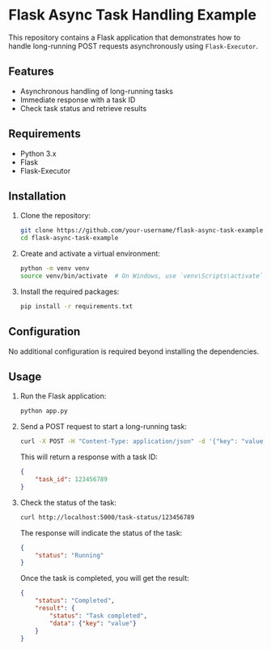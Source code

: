 # Flask Async Task Handling Example

This repository contains a Flask application that demonstrates how to handle long-running POST requests asynchronously using `Flask-Executor`. 

## Features

- Asynchronous handling of long-running tasks
- Immediate response with a task ID
- Check task status and retrieve results

## Requirements

- Python 3.x
- Flask
- Flask-Executor

## Installation

1. Clone the repository:
    ```bash
    git clone https://github.com/your-username/flask-async-task-example.git
    cd flask-async-task-example
    ```

2. Create and activate a virtual environment:
    ```bash
    python -m venv venv
    source venv/bin/activate  # On Windows, use `venv\Scripts\activate`
    ```

3. Install the required packages:
    ```bash
    pip install -r requirements.txt
    ```

## Configuration

No additional configuration is required beyond installing the dependencies.

## Usage

1. Run the Flask application:
    ```bash
    python app.py
    ```

2. Send a POST request to start a long-running task:
    ```bash
    curl -X POST -H "Content-Type: application/json" -d '{"key": "value"}' http://localhost:5000/start-task
    ```

   This will return a response with a task ID:
    ```json
    {
        "task_id": 123456789
    }
    ```

3. Check the status of the task:
    ```bash
    curl http://localhost:5000/task-status/123456789
    ```

   The response will indicate the status of the task:
    ```json
    {
        "status": "Running"
    }
    ```

   Once the task is completed, you will get the result:
    ```json
    {
        "status": "Completed",
        "result": {
            "status": "Task completed",
            "data": {"key": "value"}
        }
    }
    ```
